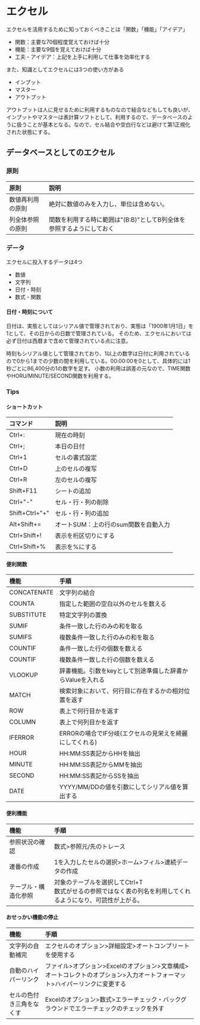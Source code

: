 # エクセル
エクセルを活用するために知っておくべきことは「関数」「機能」「アイデア」
- 関数：主要な70個程度覚えておけば十分
- 機能：主要な9個を覚えておけば十分
- 工夫・アイデア：上記を上手に利用して仕事を効率化する

また、知識としてエクセルには3つの使い方がある
- インプット
- マスター
- アウトプット

アウトプットは人に見せるために利用するものなので結合などもしても良いが、インプットやマスターは表計算ソフトとして、利用するので、データベースのように扱うことが基本となる。なので、セル結合や空白行などは避けて第1正規化された状態にする。

## データベースとしてのエクセル
### 原則
|原則|説明|
|:----|:----|
|数値再利用の原則|絶対に数値のみを入力し、単位は含めない。|
|列全体参照の原則|関数を利用する時に範囲は"(B:B)"としてB列全体を参照するようにしておく|


### データ
エクセルに投入するデータは4つ
- 数値
- 文字列
- 日付・時刻
- 数式・関数

#### 日付・時刻について
日付は、実態としてはシリアル値で管理されており、実態は「1900年1月1日」を1として、その日からの日数で管理されている。
そのため、エクセルにおいては必ず日付は西暦まで含めて管理されている点に注意。

時刻もシリアル値として管理されており、1以上の数字は日付に利用されているので0から1までの少数の間を利用している。00:00:00を0として、具体的には1秒ごとに86,400分の1の数字を足す。
小数の利用は誤差の元なので、TIME関数やHORU/MINUTE/SECOND関数を利用する。

### Tips
#### ショートカット
|コマンド|説明|
|:----|:----|
|Ctrl+:|現在の時刻|
|Ctrl+;|本日の日付|
|Ctrl+1|セルの書式設定|
|Ctrl+D|上のセルの複写|
|Ctrl+R|左のセルの複写|
|Shift+F11|シートの追加|
|Ctrl+"-"|セル・行・列の削除|
|Shift+Ctrl+"+"|セル・行・列の追加|
|Alt+Shift+=|オートSUM：上の行のsum関数を自動入力|
|Ctrl+Shift+!|表示を桁区切りにする|
|Ctrl+Shift+%|表示を%にする|

#### 便利関数
|機能|手順|
|:----|:----|
|CONCATENATE|文字列の結合|
|COUNTA|指定した範囲の空白以外のセルを数える|
|SUBSTITUTE|特定文字列の置換|
|SUMIF|条件一致した行のみの和を取る|
|SUMIFS|複数条件一致した行のみの和を取る|
|COUNTIF|条件一致した行の個数を数える|
|COUNTIF|複数条件一致した行の個数を数える|
|VLOOKUP|辞書機能。引数をkeyとして別途準備した辞書からValueを入れる|
|MATCH|検索対象において、何行目に存在するかの相対位置を返す|
|ROW|表上で何行目かを返す|
|COLUMN|表上で何列目かを返す|
|IFERROR|ERRORの場合でIF分岐(エクセルの見栄えを綺麗にしてくれる)|
|HOUR|HH:MM:SS表記からHHを抽出|
|MINUTE|HH:MM:SS表記からMMを抽出|
|SECOND|HH:MM:SS表記からSSを抽出|
|DATE|YYYY/MM/DDの値を引数にしてシリアル値を算出する|


#### 便利機能
|機能|手順|
|:----|:----|
|参照状況の確認|数式>参照元/先のトレース|
|連番の作成|1を入力したセルの選択>ホーム>フィル>連続データの作成|
|テーブル・構造化参照|対象のテーブルを選択してCtrl+T<br>数式がせるの参照ではなく表の列名を利用してくれるようになり、可読性が上がる。|

#### おせっかい機能の停止
|機能|手順|
|:----|:----|
|文字列の自動補完|エクセルのオプション>詳細設定>オートコンプリートを使用する|
|自動のハイパーリンク|ファイル>オプション>Excelのオプション>文章構成>オートコレクトのオプション>入力オートフォーマット>ハイパーリンクに変更する|
|セルの色付き三角をなくす|Excelのオプション>数式>エラーチェック・バックグラウンドでエラーチェックのチェックを外す|

